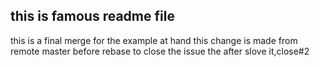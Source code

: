 ## this is famous readme file
this is a final merge for the example at hand
this change is made from remote master before rebase
to close the issue the after slove it,close#2
